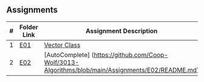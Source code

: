 ##  Assignments

|   #   | Folder Link | Assignment Description |
| :---: | ----------- | ---------------------- |
|   1   | [E01](link) | [Vector Class](link)   |
|   2   | [E02](link) | [AutoComplete] (https://github.com/Coop-Wolf/3013-Algorithms/blob/main/Assignments/E02/README.md)   |
